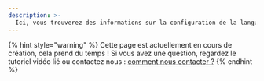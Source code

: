 ```yaml
---
description: >-
  Ici, vous trouverez des informations sur la configuration de la langue d'affichage de John-Bot.
---
```


{% hint style="warning" %}
Cette page est actuellement en cours de création, cela prend du temps ! Si vous avez une question, regardez le tutoriel vidéo lié ou contactez nous : [comment nous contacter ?](../../contact.md)
{% endhint %}